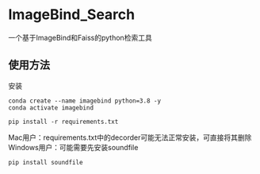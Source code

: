 # ImageBind_Search
一个基于ImageBind和Faiss的python检索工具

## 使用方法
安装
```shell
conda create --name imagebind python=3.8 -y
conda activate imagebind

pip install -r requirements.txt
```
Mac用户：requirements.txt中的decorder可能无法正常安装，可直接将其删除
Windows用户：可能需要先安装soundfile

```
pip install soundfile
```
